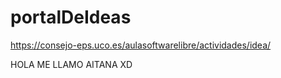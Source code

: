 # portalDeIdeas

https://consejo-eps.uco.es/aulasoftwarelibre/actividades/idea/

HOLA ME LLAMO AITANA XD

